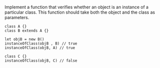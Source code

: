 Implement a function that verifies whether an object is an instance of a particular class. This function should take both the object and the class as parameters.

```
class A {}
class B extends A {}

let objB = new B()
instanceOfClass(objB , B) // true
instanceOfClass(objB, A) // true

class C {}
instanceOfClass(objB, C) // false
```
